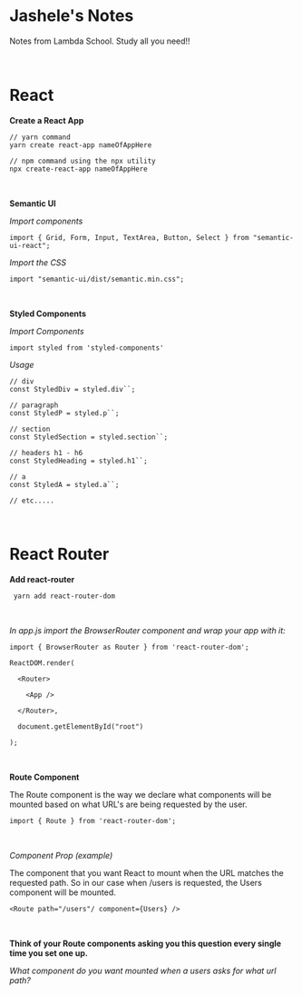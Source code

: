 # Jashele's Notes
Notes from Lambda School.  Study all you need!! 

<br />

# React
**Create a React App**

```
// yarn command
yarn create react-app nameOfAppHere
```

```
// npm command using the npx utility 
npx create-react-app nameOfAppHere
```

<br />


**Semantic UI**

*Import components*

```
import { Grid, Form, Input, TextArea, Button, Select } from "semantic-ui-react";
```


*Import the CSS*

```
import "semantic-ui/dist/semantic.min.css";
```



<br />

**Styled Components**

*Import Components*

```
import styled from 'styled-components'
```


*Usage*

```
// div 
const StyledDiv = styled.div``; 

// paragraph 
const StyledP = styled.p``; 

// section 
const StyledSection = styled.section``; 

// headers h1 - h6 
const StyledHeading = styled.h1``; 

// a 
const StyledA = styled.a``; 

// etc.....
```


<br />



# React Router
**Add react-router**

```
 yarn add react-router-dom 
 ```

<br />

*In app.js import the BrowserRouter component and wrap your app with it:*

``` 
import { BrowserRouter as Router } from 'react-router-dom'; 
```

```
ReactDOM.render(    

  <Router>   

    <App />   

  </Router>,    

  document.getElementById("root")   

);
```

<br />

**Route Component**

The Route component is the way we declare what components will be mounted based on what URL's are being requested by the user.

```
import { Route } from 'react-router-dom';
```
<br />

*Component Prop (example)*

The component that you want React to mount when the URL matches the requested path. So in our case when /users is requested, the Users component will be mounted.
```
<Route path="/users"/ component={Users} />
```

<br />

**Think of your Route components asking you this question every single time you set one up.**

*What component do you want mounted when a users asks for what url path?*


